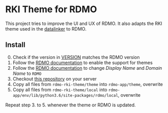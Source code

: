 # RKI Theme for RDMO

This project tries to improve the UI and UX of RDMO. It also adapts the RKI theme used in the [datalinker](https://github.com/mamodar/datalinker) to RDMO.

## Install
0. Check if the version in [VERSION](VERSION) matches the RDMO version
1. Follow the [RDMO documentation](https://rdmo.readthedocs.io/en/latest/configuration/themes.html#create-automatically) to enable the support for themes
2. Follow the [RDMO documentation](https://rdmo.readthedocs.io/en/latest/administration/site.html) to change *Display Name* and *Domain Name* to `RDMO`
3. Checkout [this repository](https://github.com/mamodar/rdmo-rki-theme.git) on your server
4. Copy all files from `rdmo-rki-theme/theme` into `rdmo-app/theme`, overwrite
5. Copy all files from `rdmo-rki-theme/local` into `rdmo-app/env/lib/python3.6/site-packages/rdmo/local`, overwrite


Repeat step 3. to 5. whenever the theme or RDMO is updated.
